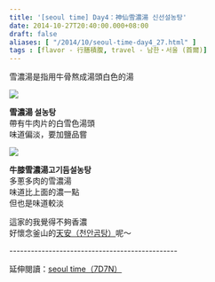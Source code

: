 ```yaml
---
title: '[seoul time] Day4：神仙雪濃湯 신선설농탕'
date: 2014-10-27T20:40:00.000+08:00
draft: false
aliases: [ "/2014/10/seoul-time-day4_27.html" ]
tags : [flavor - 行膳積腹, travel - 남한・서울 (首爾)]
---
```


雪濃湯是指用牛骨熬成湯頭白色的湯  

[![](https://2.bp.blogspot.com/-3zzZ6bsCD8o/XE2F-WFn-VI/AAAAAAAAHZA/x4cB8rn2_8MpeLCtOBW4WLS4y_Unm_KyACLcBGAs/s640/15599532766_a17481f140_z.jpg)](https://2.bp.blogspot.com/-3zzZ6bsCD8o/XE2F-WFn-VI/AAAAAAAAHZA/x4cB8rn2_8MpeLCtOBW4WLS4y_Unm_KyACLcBGAs/s1600/15599532766_a17481f140_z.jpg)

**雪濃湯 설농탕**  
帶有牛肉片的白雪色湯頭  
味道偏淡，要加鹽品嘗  

[![](https://2.bp.blogspot.com/-QCVKhEmagcI/XE2GEYNpvyI/AAAAAAAAHZE/HPENQtoDc7Q8eAE_vW7nCa9B3bAN3S1swCLcBGAs/s640/15437221507_553fe75f72_z.jpg)](https://2.bp.blogspot.com/-QCVKhEmagcI/XE2GEYNpvyI/AAAAAAAAHZE/HPENQtoDc7Q8eAE_vW7nCa9B3bAN3S1swCLcBGAs/s1600/15437221507_553fe75f72_z.jpg)

**牛膝雪濃湯고기듬설농탕**  
多蔥多肉的雪濃湯  
味道比上面的濃一點  
但也是味道較淡  
  
這家的我覺得不夠香濃  
好懷念釜山的[天安（천안곰탕）](http://www.hidie.net/2014/01/day3_1230.html)呢～  
  
\-----------------------------------------------  
  
延伸閱讀：[seoul time（7D7N）](http://www.hidie.net/2014/11/seoul-time7d7n.html)